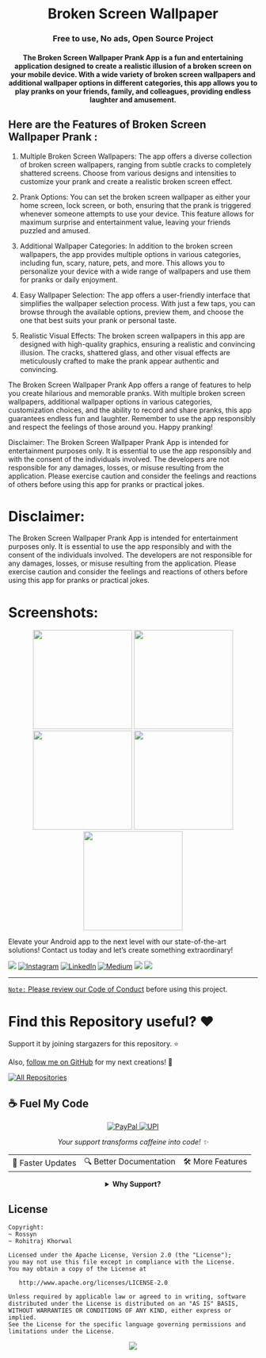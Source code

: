 <p align="center">
  <h1 align="center">Broken Screen Wallpaper</h1>
  <h3 align="center">Free to use, No ads, Open Source Project</h3>
  <h4 align="center">The Broken Screen Wallpaper Prank App is a fun and entertaining application designed to create a realistic illusion of a broken screen on your mobile device. With a wide variety of broken screen wallpapers and additional wallpaper options in different categories, this app allows you to play pranks on your friends, family, and colleagues, providing endless laughter and amusement.</h4>




## Here are the Features of Broken Screen Wallpaper Prank :

1. Multiple Broken Screen Wallpapers:
The app offers a diverse collection of broken screen wallpapers, ranging from subtle cracks to completely shattered screens. Choose from various designs and intensities to customize your prank and create a realistic broken screen effect.

2. Prank Options:
You can set the broken screen wallpaper as either your home screen, lock screen, or both, ensuring that the prank is triggered whenever someone attempts to use your device. This feature allows for maximum surprise and entertainment value, leaving your friends puzzled and amused.

3. Additional Wallpaper Categories:
In addition to the broken screen wallpapers, the app provides multiple options in various categories, including fun, scary, nature, pets, and more. This allows you to personalize your device with a wide range of wallpapers and use them for pranks or daily enjoyment.

4. Easy Wallpaper Selection:
The app offers a user-friendly interface that simplifies the wallpaper selection process. With just a few taps, you can browse through the available options, preview them, and choose the one that best suits your prank or personal taste.

5. Realistic Visual Effects:
The broken screen wallpapers in this app are designed with high-quality graphics, ensuring a realistic and convincing illusion. The cracks, shattered glass, and other visual effects are meticulously crafted to make the prank appear authentic and convincing.

The Broken Screen Wallpaper Prank App offers a range of features to help you create hilarious and memorable pranks. With multiple broken screen wallpapers, additional wallpaper options in various categories, customization choices, and the ability to record and share pranks, this app guarantees endless fun and laughter. Remember to use the app responsibly and respect the feelings of those around you. Happy pranking!

Disclaimer:
The Broken Screen Wallpaper Prank App is intended for entertainment purposes only. It is essential to use the app responsibly and with the consent of the individuals involved. The developers are not responsible for any damages, losses, or misuse resulting from the application. Please exercise caution and consider the feelings and reactions of others before using this app for pranks or practical jokes.




# Disclaimer:

The Broken Screen Wallpaper Prank App is intended for entertainment purposes only. It is essential to use the app responsibly and with the consent of the individuals involved. The developers are not responsible for any damages, losses, or misuse resulting from the application. Please exercise caution and consider the feelings and reactions of others before using this app for pranks or practical jokes.



# Screenshots:

 <p align="center">
    <a>
      <img src="https://play-lh.googleusercontent.com/0YAA2xf2M-9NS0N7vdBN1CKfjmUgJilzWMpFvFSoi6J5w0PeZbeiJvwQ_sujhjEtYQ=w2560-h1440-rw" width="200" />
    </a>
 <a>
      <img src="https://play-lh.googleusercontent.com/mMKbPl120tOsGaewhAjMfXQKgnGDpayyb8fy2RfcI-_8ucwC__M8_HLthIE7wVkcHR1O=w2560-h1440-rw"  width="200" />
    </a>
  <a>
      <img src="https://play-lh.googleusercontent.com/ShuWj9tN82aGI8pwXrsQaanUH80LUPpcwyhiYgpwsABUC4xD-H-JOvEmbtQF3Z60Xxc=w2560-h1440-rw"  width="200" />
    </a>
     <a>
      <img src="https://play-lh.googleusercontent.com/F91DGBaWY-xD0mKrcZIY3hrIN_cqdlhIYL7LxDhaG6kzgJKZuZ_W6MRL2-Pj6WupMuM=w2560-h1440-rw"  width="200" />
    </a>
<a>
    <img src="https://play-lh.googleusercontent.com/rIdQx8t_ZLArW26eNOrRGkv4R5DhhNjRiphjiCIfZ5ck7w5RGBeg8DgjhqCYfjpyeyE=w2560-h1440-rw"  width="200" />
    </a>


  </p>



Elevate your Android app to the next level with our state-of-the-art solutions! Contact us today and let’s create something extraordinary!

<div align="start">
  
<a href="mailto:banrossyn@gmail.com"><img src="https://img.shields.io/badge/Gmail-EA4335.svg?logo=Gmail&logoColor=white"></a>
[![Instagram](https://img.shields.io/badge/Instagram-%23E4405F.svg?logo=Instagram&logoColor=white)](https://instagram.com/rohitraj.khorwal) [![LinkedIn](https://img.shields.io/badge/LinkedIn-%230077B5.svg?logo=linkedin&logoColor=white)](https://www.linkedin.com/in/rohitrajkhorwal/) [![Medium](https://img.shields.io/badge/Medium-12100E?logo=medium&logoColor=white)](https://medium.com/@rohitrajkhorwal) 
<a href="https://t.me/banrossyn" target="_blank"><img src="https://img.shields.io/badge/Telegram-26A5E4.svg?logo=Telegram&logoColor=white"></a>
<a href="https://wa.me/+919694260426/" target="_blank"><img src="https://img.shields.io/badge/WhatsApp-25D366.svg?logo=WhatsApp&logoColor=white">
</div>


---

`Note:` Please review our [Code of Conduct](./CODE_OF_CONDUCT.md) before using this project.
# Find this Repository useful? ❤️

Support it by joining stargazers for this repository. ⭐

Also, [follow me on GitHub](https://github.com/AndroidWithRossyn/) for my next creations! 🤩

<p align="left">
<a href="https://github.com/AndroidWithRossyn?tab=repositories&sort=stargazers"><img alt="All Repositories" title="All Repositories" src="https://custom-icon-badges.demolab.com/badge/-Click%20Here%20For%20All%20My%20Repos-1F222E?style=for-the-badge&logoColor=white&logo=repo"/></a>
  
</p>


## ☕ Fuel My Code

<div align="center">
  <a href="https://www.paypal.com/paypalme/banrossyn">
    <img src="https://img.shields.io/badge/Support_My_Work-00457C?style=for-the-badge&logo=paypal&logoColor=white" alt="PayPal"/>
  </a>
   <a href="https://github.com/AndroidWithRossyn/AndroidWithRossyn/blob/main/donate/upi_scan.jpg?raw=true">
    <img src="https://img.shields.io/badge/Support_via_UPI-4CAF50?style=for-the-badge&logo=google-pay&logoColor=white" alt="UPI"/>
  </a>
  <p><i>Your support transforms caffeine into code! ✨</i></p>
  
  <table>
    <tr>
      <td>🚀 Faster Updates</td>
      <td>🔍 Better Documentation</td>
      <td>🛠️ More Features</td>
    </tr>
  </table>
  
  <details>
    <summary><b>Why Support?</b></summary>
    <p>Every contribution helps me dedicate more time to creating high-quality open source Code. Your support directly translates to better software for everyone!</p>
  </details>
</div>



## License

```
Copyright: 
~ Rossyn
~ Rohitraj Khorwal

Licensed under the Apache License, Version 2.0 (the "License");
you may not use this file except in compliance with the License.
You may obtain a copy of the License at

   http://www.apache.org/licenses/LICENSE-2.0

Unless required by applicable law or agreed to in writing, software
distributed under the License is distributed on an "AS IS" BASIS,
WITHOUT WARRANTIES OR CONDITIONS OF ANY KIND, either express or implied.
See the License for the specific language governing permissions and
limitations under the License.
```

<p align="center">
  <img src="https://capsule-render.vercel.app/api?type=waving&color=gradient&height=60&section=footer"/>
</p>


